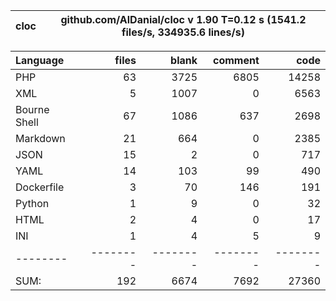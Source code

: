 
cloc|github.com/AlDanial/cloc v 1.90  T=0.12 s (1541.2 files/s, 334935.6 lines/s)
--- | ---

Language|files|blank|comment|code
:-------|-------:|-------:|-------:|-------:
PHP|63|3725|6805|14258
XML|5|1007|0|6563
Bourne Shell|67|1086|637|2698
Markdown|21|664|0|2385
JSON|15|2|0|717
YAML|14|103|99|490
Dockerfile|3|70|146|191
Python|1|9|0|32
HTML|2|4|0|17
INI|1|4|5|9
--------|--------|--------|--------|--------
SUM:|192|6674|7692|27360
